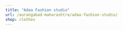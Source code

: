 ```yaml
---
title: "Adaa Fashion studio"
url: /aurangabad-maharashtra/adaa-fashion-studio/
shop: clothes
---
```

